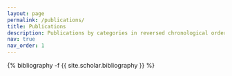 ```yaml
---
layout: page
permalink: /publications/
title: Publications
description: Publications by categories in reversed chronological order
nav: true
nav_order: 1
---
```

<!-- _pages/publications.md -->
<div class="Research Papers">

<!-- {% bibliography -f {{ site.scholar.bibliography }} %} -->

</div>

<div class="Book Reviews">

{% bibliography -f {{ site.scholar.bibliography }} %}

</div>
